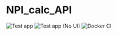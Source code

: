 # NPI_calc_API
![Test app](https://github.com/fyrastelmini/NPI_calc_API/actions/workflows/CI.yml/badge.svg)
![Test app (No UI)](https://github.com/fyrastelmini/NPI_calc_API/actions/workflows/CI_no_ui.yml/badge.svg)
![Docker CI](https://github.com/fyrastelmini/NPI_calc_API/actions/workflows/docker-CI.yml/badge.svg)